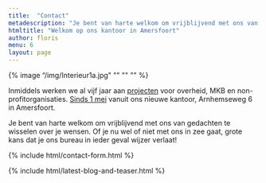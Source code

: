 ```yaml
---
title:  "Contact"
metadescription: "Je bent van harte welkom om vrijblijvend met ons van gedachten te wisselen"
htmltitle: "Welkom op ons kantoor in Amersfoort"
author: floris
menu: 6
layout: page
---
```


{% image “/img/Interieur1a.jpg" "" "" "" %}

Inmiddels werken we al vijf jaar aan <a href="/cases">projecten</a> voor overheid, MKB en non-profitorganisaties. <a href="/verhuizing">Sinds 1 mei</a> vanuit ons nieuwe kantoor, Arnhemseweg 6 in Amersfoort.

Je bent van harte welkom om vrijblijvend met ons van gedachten te wisselen over je wensen. Of je nu wel of niet met ons in zee gaat, grote kans dat je ons bureau in ieder geval wijzer verlaat!

{% include html/contact-form.html %}

{% include html/latest-blog-and-teaser.html %}